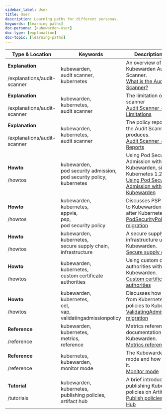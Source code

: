 ```yaml
---
sidebar_label: User
title: User
description: Learning paths for different personas.
keywords: [learning paths]
doc-persona: [kubewarden-user]
doc-type: [explanation]
doc-topic: [learning-paths]
---
```


|Type & Location|Keywords|Description & Title|
|-|-|-|
|<strong>Explanation</strong><br/><br/>/explanations/audit-scanner|kubewarden,<br/>audit scanner,<br/>kubernetes|An overview of the Kubewarden Audit Scanner.<br/>[What is the Audit Scanner?](../explanations/audit-scanner/audit-scanner.md)|
|<strong>Explanation</strong><br/><br/>/explanations/audit-scanner|kubewarden,<br/>kubernetes,<br/>audit scanner|The limitation of the audit scanner<br/>[Audit Scanner - Limitations](../explanations/audit-scanner/limitations.md)|
|<strong>Explanation</strong><br/><br/>/explanations/audit-scanner|kubewarden,<br/>kubernetes,<br/>audit scanner|The policy reports that the Audit Scanner produces.<br/>[Audit Scanner - Policy Reports](../explanations/audit-scanner/policy-reports.md)|
|<strong>Howto</strong><br/><br/>/howtos|kubewarden,<br/>pod security admission,<br/>pod security policy,<br/>kubernetes|Using Pod Security Admission with Kubewarden, since the Kubernetes 1.25 release.<br/>[Using Pod Security Admission with Kubewarden](../howtos/pod-security-admission-with-kubewarden.md)|
|<strong>Howto</strong><br/><br/>/howtos|kubewarden,<br/>kubernetes,<br/>appvia,<br/>psp,<br/>pod security policy|Discusses PSP migration to Kubewarden policies after Kubernetes v1.25.<br/>[PodSecurityPolicy migration](../howtos/psp-migration.md)|
|<strong>Howto</strong><br/><br/>/howtos|kubewarden,<br/>kubernetes,<br/>secure supply chain,<br/>infrastructure|A secure supply chain infrastructure using Kubewarden.<br/>[Secure supply chain](../howtos/secure-supply-chain.md)|
|<strong>Howto</strong><br/><br/>/howtos|kubewarden,<br/>kubernetes,<br/>custom certificate authorities|Using custom certificate authorities with Kubewarden.<br/>[Custom certificate authorities](../howtos/custom-certificate-authorities.md)|
|<strong>Howto</strong><br/><br/>/howtos|kubewarden,<br/>kubernetes,<br/>cel,<br/>vap,<br/>validatingadmissionpolicy|Discusses how to migrate from Kubernetes VAP policies to Kubewarden.<br/>[ValidatingAdmissionPolicy migration](../howtos/vap-migration.md)|
|<strong>Reference</strong><br/><br/>/reference|kubewarden,<br/>kubernetes,<br/>metrics,<br/>reference|Metrics reference documentation for Kubewarden.<br/>[Metrics reference](../reference/metrics-reference.md)|
|<strong>Reference</strong><br/><br/>/reference|kubernetes,<br/>kubewarden,<br/>monitor mode|The Kubewarden monitor mode and how to activate it.<br/>[Monitor mode](../reference/monitor-mode.md)|
|<strong>Tutorial</strong><br/><br/>/tutorials|kubewarden,<br/>kubernetes,<br/>publishing policies,<br/>artifact hub|A brief introduction to publishing Kubewarden policies on Artifact Hub.<br/>[Publish policies to Artifact Hub](../tutorials/publish-policy-to-artifact-hub.md)|
